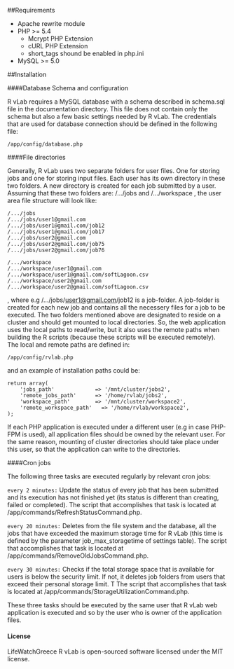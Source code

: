 ##Requirements

* Apache 
	rewrite module
* PHP >= 5.4  
  * Mcrypt PHP Extension  
  * cURL PHP Extension  
  * short_tags shound be enabled in php.ini  
* MySQL >= 5.0

##Installation

####Database Schema and configuration

R vLab requires a MySQL database with a schema described in schema.sql file in the documentation directory. This file does not contain only the schema but also a few basic settings needed by R vLab. The credentials that are  used for database connection should be defined in the following file:

`/app/config/database.php`


####File directories

Generally, R vLab uses two separate folders for user files. One for storing jobs and one for storing input files. Each user has its own directory in these two folders. A new directory is created for each job submitted by a user. Assuming that these two folders are:  /.../jobs   and  /.../workspace , the user area file structure will look like:

```
/.../jobs
/.../jobs/user1@gmail.com
/.../jobs/user1@gmail.com/job12
/.../jobs/user1@gmail.com/job17
/.../jobs/user2@gmail.com
/.../jobs/user2@gmail.com/job75
/.../jobs/user2@gmail.com/job76

/.../workspace
/.../workspace/user1@gmail.com
/.../workspace/user1@gmail.com/softLagoon.csv
/.../workspace/user2@gmail.com
/.../workspace/user2@gmail.com/softLagoon.csv
```

, where e.g /.../jobs/user1@gmail.com/job12  is a job-folder. A job-folder is created for each new job and contains all the necessery files for a job to be executed. The two folders mentioned above are designated to reside on a cluster and should get mounted to local directories. So, the web application uses the local paths to read/write, but it also uses the remote paths when building the R scripts (because these scripts will be executed remotely). The local and remote paths are defined in:

`/app/config/rvlab.php`

and an example of installation paths could be:

```
return array(    
    'jobs_path'         	=> '/mnt/cluster/jobs2', 
    'remote_jobs_path'  	=> '/home/rvlab/jobs2', 
    'workspace_path'    	=> '/mnt/cluster/workspace2', 
    'remote_workspace_path'   => '/home/rvlab/workspace2',   
); 
```

If each PHP application is executed under a different user (e.g in case PHP-FPM is used), all application files should be owned by the relevant user. For the same reason, mounting of cluster directories should take place under this user, so that the application can write to the directories.

####Cron jobs

The following three tasks are executed regularly by relevant cron jobs:

`every 2 minutes:`  Update the status of every job that has been submitted and its execution has not finished yet (its status is different than creating, failed or completed). The script that accomplishes that task is located at /app/commands/RefreshStatusCommand.php. 

`every 20 minutes:`  Deletes from the file system and the database, all the jobs that have exceeded the  maximum storage time for R vLab (this time is defined by the parameter job_max_storagetime of settings table). The script that accomplishes that task is located at /app/commands/RemoveOldJobsCommand.php. 

`every 30 minutes:` Checks if the total storage space that is available for users is below the security limit. If not, it deletes job folders from users that exceed their personal storage limit. Τ The script that accomplishes that task is located at /app/commands/StorageUtilizationCommand.php. 

These three tasks should be executed by the same user that R vLab web application is executed and so by the user who is owner of the application files.  


#### License
LifeWatchGreece R vLab is open-sourced software licensed under the MIT license.
